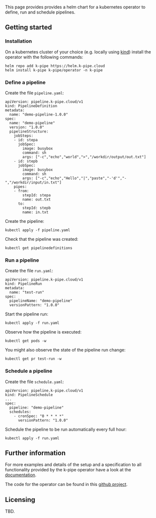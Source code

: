 
This page provides provides a helm chart for a kubernetes operator to define, run and schedule pipelines. 

## Getting started 

### Installation 

On a kubernetes cluster of your choice (e.g. locally using [kind](https://kind.sigs.k8s.io/docs/user/quick-start/)) install the operator with the following commands:

```
helm repo add k-pipe https://helm.k-pipe.cloud
helm install k-pipe k-pipe/operator -n k-pipe
```

### Define a pipeline

Create the file `pipeline.yaml`:

```
apiVersion: pipeline.k-pipe.cloud/v1
kind: PipelineDefinition
metadata:
  name: "demo-pipeline-1.0.0"
spec:
  name: "demo-pipeline"
  version: "1.0.0"
  pipelineStructure:
    jobSteps:
    - id: stepa
      jobSpec:
        image: busybox
        command: sh
        args: ["-c","echo","world",">","/workdir/output/out.txt"]
    - id: stepb
      jobSpec:
        image: busybox
        command: sh
        args: ["-c","echo","Hello","|","paste","-'d'","-","/workdir/input/in.txt"]
    pipes:
    - from:
        stepId: stepa
        name: out.txt
      to:
        stepId: stepb
        name: in.txt
```

Create the pipeline:

```
kubectl apply -f pipeline.yaml
```

Check that the pipeline was created:

```
kubectl get pipelinedefinitions
```

### Run a pipeline

Create the file `run.yaml`:

```
apiVersion: pipeline.k-pipe.cloud/v1
kind: PipelineRun
metadata:
  name: "test-run"
spec:
  pipelineName: "demo-pipeline"
  versionPattern: "1.0.0"
```

Start the pipeline run:

```
kubectl apply -f run.yaml
```

Observe how the pipeline is executed:

```
kubectl get pods -w
```

You might also observe the state of the pipeline run change:

```
kubectl get pr test-run -w
```

### Schedule a pipeline


Create the file `schedule.yaml`:

```
apiVersion: pipeline.k-pipe.cloud/v1
kind: PipelineSchedule
...
spec:
  pipeline: "demo-pipeline"
  schedules:
    - cronSpec: "0 * * * *"
      versionPattern: "1.0.0"
```

Schedule the pipeline to be run automatically every full hour:

```
kubectl apply -f run.yaml
```

## Further information

For more examples and details of the setup and a specification to all functionality provided by the k-pipe operator have a look at the [documentation](https://k-pipe.github.io/pipeline-operator/doc).

The code for the operator can be found in this [github project](https://github.com/k-pipe/pipeline-operator).

## Licensing

TBD.

